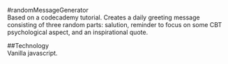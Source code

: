 #randomMessageGenerator  
Based on a codecademy tutorial. Creates a daily greeting message consisting of three random parts: salution, reminder to focus on some CBT psychological aspect, and an inspirational quote.

##Technology  
Vanilla javascript.